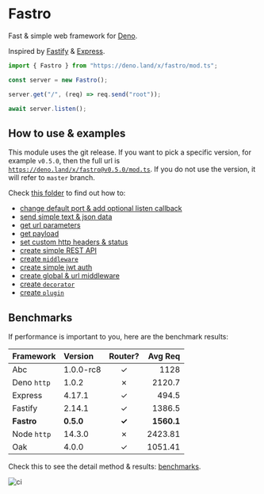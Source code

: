 # Fastro
Fast & simple web framework for [Deno](https://deno.land/). 

Inspired by [Fastify](https://www.fastify.io/) & [Express](https://expressjs.com/).

```ts
import { Fastro } from "https://deno.land/x/fastro/mod.ts";

const server = new Fastro();

server.get("/", (req) => req.send("root"));

await server.listen();

```

## How to use & examples

This module uses the git release. If you want to pick a specific version, for example `v0.5.0`, then the full url is [`https://deno.land/x/fastro@v0.5.0/mod.ts`](https://deno.land/x/fastro@v0.5.0/mod.ts). If you do not use the version, it will refer to `master` branch.

Check [this folder](https://github.com/fastrojs/fastro-server/tree/master/examples) to find out how to: 
- [change default port & add optional listen callback](https://github.com/fastrojs/fastro-server/blob/master/examples/main.ts#L34)
- [send simple text & json data](https://github.com/fastrojs/fastro-server/blob/master/examples/main.ts#L5)
- [get url parameters](https://github.com/fastrojs/fastro-server/blob/master/examples/main.ts#L20)
- [get payload](https://github.com/fastrojs/fastro-server/blob/master/examples/main.ts#L300)
- [set custom http headers & status](https://github.com/fastrojs/fastro-server/blob/master/examples/main.ts#L9)
- [create simple REST API](https://github.com/fastrojs/fastro-server/blob/master/examples/crud_postgres.ts)
- [create `middleware`](https://github.com/fastrojs/fastro-server/blob/master/examples/use_middleware.ts#L6)
- [create simple jwt auth](https://github.com/fastrojs/fastro-server/blob/master/examples/simple_jwt_auth.ts)
- [create global & url middleware](https://github.com/fastrojs/fastro-server/blob/master/examples/middleware.ts)
- [create `decorator`](https://github.com/fastrojs/fastro-server/blob/master/examples/decorate.ts)
- [create `plugin`](https://github.com/fastrojs/fastro-server/blob/master/examples/plugin.ts)

## Benchmarks
If performance is important to you, here are the benchmark results:

| Framework | Version | Router? | Avg Req |
| :-- | :-- | :--: | --: |
| Abc | 1.0.0-rc8 | &#10003; | 1128 |
| Deno `http` | 1.0.2 | &#10007; | 2120.7 |
| Express | 4.17.1 | &#10003; | 494.5 |
| Fastify | 2.14.1 | &#10003; | 1386.5 |
| **Fastro** | **0.5.0** | **&#10003;** | **1560.1**  |
| Node `http` | 14.3.0 | &#10007; | 2423.81 |
| Oak | 4.0.0 | &#10003; | 1051.41 |

Check this to see the detail method & results: [benchmarks](https://github.com/fastrojs/fastro-server/tree/master/benchmarks).

![ci](https://github.com/fastrojs/fastro-server/workflows/ci/badge.svg)

